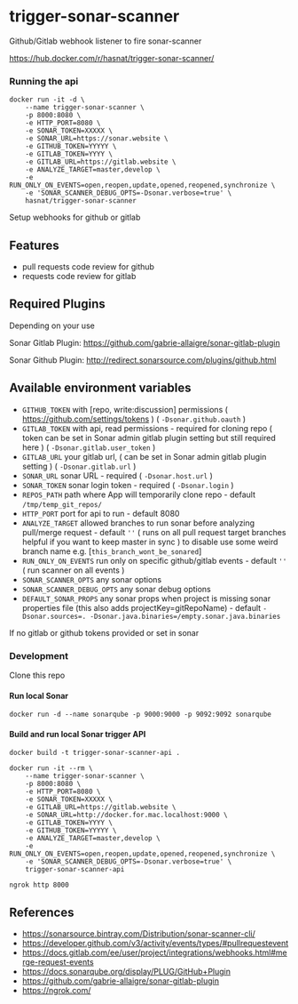 # trigger-sonar-scanner
Github/Gitlab webhook listener to fire sonar-scanner

https://hub.docker.com/r/hasnat/trigger-sonar-scanner/

### Running the api
```
docker run -it -d \
    --name trigger-sonar-scanner \
    -p 8000:8080 \
    -e HTTP_PORT=8080 \
    -e SONAR_TOKEN=XXXXX \
    -e SONAR_URL=https://sonar.website \
    -e GITHUB_TOKEN=YYYYY \
    -e GITLAB_TOKEN=YYYY \
    -e GITLAB_URL=https://gitlab.website \
    -e ANALYZE_TARGET=master,develop \
    -e RUN_ONLY_ON_EVENTS=open,reopen,update,opened,reopened,synchronize \
    -e 'SONAR_SCANNER_DEBUG_OPTS=-Dsonar.verbose=true' \
    hasnat/trigger-sonar-scanner

```

Setup webhooks for github or gitlab

Features
--------
- pull requests code review for github
- requests code review for gitlab

Required Plugins
----------------
Depending on your use

Sonar Gitlab Plugin: https://github.com/gabrie-allaigre/sonar-gitlab-plugin

Sonar Github Plugin: http://redirect.sonarsource.com/plugins/github.html


Available environment variables
-------------------------------
- `GITHUB_TOKEN`             with [repo, write:discussion] permissions ( https://github.com/settings/tokens ) ( `-Dsonar.github.oauth` )
- `GITLAB_TOKEN`             with api, read permissions - required for cloning repo ( token can be set in Sonar admin gitlab plugin setting but still required here ) ( `-Dsonar.gitlab.user_token` )
- `GITLAB_URL`               your gitlab url, ( can be set in Sonar admin gitlab plugin setting ) ( `-Dsonar.gitlab.url` )
- `SONAR_URL`                sonar URL - required ( `-Dsonar.host.url` )
- `SONAR_TOKEN`              sonar login token - required ( `-Dsonar.login` )
- `REPOS_PATH`               path where App will temporarily clone repo - default `/tmp/temp_git_repos/`
- `HTTP_PORT`                port for api to run - default 8080
- `ANALYZE_TARGET`           allowed branches to run sonar before analyzing pull/merge request - default `''` ( runs on all pull request target branches helpful if you want to keep master in sync ) to disable use some weird branch name e.g. [`this_branch_wont_be_sonared`]
- `RUN_ONLY_ON_EVENTS`       run only on specific github/gitlab events - default `''` ( run scanner on all events )
- `SONAR_SCANNER_OPTS`       any sonar options
- `SONAR_SCANNER_DEBUG_OPTS` any sonar debug options
- `DEFAULT_SONAR_PROPS`      any sonar props when project is missing sonar properties file (this also adds projectKey=gitRepoName) - default `-Dsonar.sources=. -Dsonar.java.binaries=/empty.sonar.java.binaries`

If no gitlab or github tokens provided or set in sonar

### Development

Clone this repo
#### Run local Sonar
```
docker run -d --name sonarqube -p 9000:9000 -p 9092:9092 sonarqube
```

#### Build and run local Sonar trigger API
```
docker build -t trigger-sonar-scanner-api .

docker run -it --rm \
    --name trigger-sonar-scanner \
    -p 8000:8080 \
    -e HTTP_PORT=8080 \
    -e SONAR_TOKEN=XXXXX \
    -e GITLAB_URL=https://gitlab.website \
    -e SONAR_URL=http://docker.for.mac.localhost:9000 \
    -e GITLAB_TOKEN=YYYY \
    -e GITHUB_TOKEN=YYYYY \
    -e ANALYZE_TARGET=master,develop \
    -e RUN_ONLY_ON_EVENTS=open,reopen,update,opened,reopened,synchronize \
    -e 'SONAR_SCANNER_DEBUG_OPTS=-Dsonar.verbose=true' \
    trigger-sonar-scanner-api

ngrok http 8000
```

## References
- https://sonarsource.bintray.com/Distribution/sonar-scanner-cli/
- https://developer.github.com/v3/activity/events/types/#pullrequestevent
- https://docs.gitlab.com/ee/user/project/integrations/webhooks.html#merge-request-events
- https://docs.sonarqube.org/display/PLUG/GitHub+Plugin
- https://github.com/gabrie-allaigre/sonar-gitlab-plugin
- https://ngrok.com/
